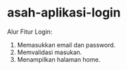 # asah-aplikasi-login

Alur Fitur Login:

1. Memasukkan email dan password.
2. Memvalidasi masukan.
3. Menampilkan halaman home.
